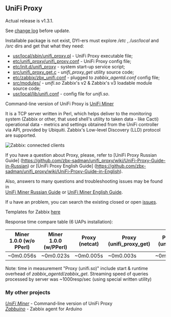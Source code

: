## UniFi Proxy
Actual release is v1.3.1. 

See [change log](https://github.com/zbx-sadman/unifi_miner/blob/master/ChangeLog.md) before update.

Installable package is not exist, DYI-ers must explore _/etc_ , _/usr/local_ and _/src_ dirs and get that what they need:

- [usr/local/sbin/unifi_proxy.pl](https://github.com/zbx-sadman/unifi_proxy/blob/master/usr/local/sbin/unifi_proxy.pl) - UniFi Proxy executable file;
- [etc/unifi_proxy/unifi_proxy.conf](https://github.com/zbx-sadman/unifi_proxy/blob/master/etc/unifi_proxy/unifi_proxy.conf) - UniFi Proxy config file;
- [etc/init.d/unifi_proxy](https://github.com/zbx-sadman/unifi_proxy/blob/master/etc/init.d/unifi_proxy) - system start-up service script;
- [src/unifi_proxy_get.c](https://github.com/zbx-sadman/unifi_proxy/blob/master/src/unifi_proxy_get.c) - _unifi_proxy_get_ utility source code;
- [etc/zabbix/zbx_unifi.conf](https://github.com/zbx-sadman/unifi_proxy/blob/master/etc/zabbix/zbx_unifi.conf) - plugged to _zabbix_agentd.conf_ config file;
- [src/modules/](https://github.com/zbx-sadman/unifi_proxy/blob/master/src/modules) - _unifi.so_ Zabbix's v2 & Zabbix's v3 loadable module source code;
- [usr/local/lib/unifi.conf](https://github.com/zbx-sadman/unifi_proxy/blob/master/usr/local/lib/zabbix/unifi.conf) - config file for _unifi.so_.

Command-line version of UniFi Proxy is [UniFi Miner](https://github.com/zbx-sadman/unifi_miner)

It is a TCP server written in Perl, which helps deliver to the monitoring system (Zabbix or other, that used shell's utility to taken data - like Cacti) operational data - metrics and settings obtained from the UniFi controller via API, provided by Ubiquiti. Zabbix's Low-level Discovery (LLD) protocol are supported.

![Zabbix: connected clients](http://community.ubnt.com/t5/image/serverpage/image-id/53219iB1CA79D24EFB2BEB/image-size/original)

If you have a question about Proxy, please, refer to [UniFi Proxy Russian Guide] (https://github.com/zbx-sadman/unifi_proxy/wiki/UniFi-Proxy-Guide-in-Russian) or [UniFi Proxy English Guide] (https://github.com/zbx-sadman/unifi_proxy/wiki/UniFi-Proxy-Guide-in-English).

Also, answers to many questions and troubleshooting issues may be found in  
[UniFi Miner Russian Guide](https://github.com/zbx-sadman/unifi_miner/wiki/UniFi-Miner-Guide-in-Russian) or [UniFi Miner English Guide](https://github.com/zbx-sadman/unifi_miner/wiki/UniFi-Miner-Guide-in-English).

If u have an problem, you can search the existing closed or open [issues](https://github.com/zbx-sadman/unifi_proxy/issues). 

Templates for Zabbix [here](https://github.com/zbx-sadman/unifi_proxy/tree/master/Zabbix_Templates)

Response time compare table (6 UAPs installation):

| Miner 1.0.0 (w/o PPerl) | Miner 1.0.0 (w/PPerl) | Proxy (netcat) | Proxy (unifi_proxy_get) | Proxy (unifi.so) |
|-------------------------|-----------------------|----------------|-------------------------|------------------|
| ~0m0.056s               | ~0m0.023s             | ~0m0.005s      |  ~0m0.003s              |  ~0m0.006s       |

Note: time in measurement "Proxy (unifi.so)" include start & runtime overhead of _zabbix_agentd_/_zabbix_get_. Streaming speed of queries processed by server was ~1000resp/sec (using special written utility)

### My other projects
 [_UniFi Miner_](https://github.com/zbx-sadman/unifi_miner) - Command-line version of UniFi Proxy   
 [_Zabbuino_](https://github.com/zbx-sadman/zabbuino) - Zabbix agent for Arduino 
